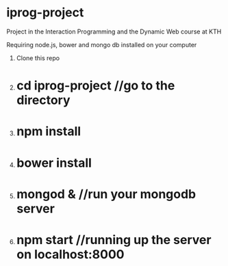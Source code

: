 # iprog-project
Project in the Interaction Programming and the Dynamic Web course at KTH

Requiring node.js, bower and mongo db installed on your computer

1. Clone this repo
2. # cd iprog-project     //go to the directory
3. # npm install
4. # bower install
5. # mongod &              //run your mongodb server
6. # npm start             //running up the server on localhost:8000
